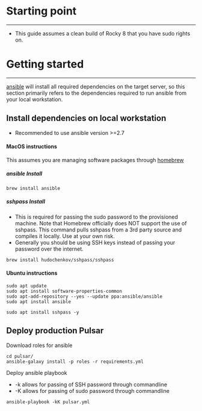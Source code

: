 # Starting point
---
- This guide assumes a clean build of Rocky 8 that you have sudo rights on.

# Getting started
---
[ansible](https://en.wikipedia.org/wiki/Ansible_(software)) will install all required dependencies on the target server, so this section primarily refers to the dependencies required to run ansible from your local workstation.

## Install dependencies on local workstation
- Recommended to use ansible version >=2.7

#### MacOS instructions
This assumes you are managing software packages through [homebrew](https://brew.sh/)

##### ansible Install
```
brew install ansible
```
##### sshpass Install
- This is required for passing the sudo password to the provisioned machine. Note that Homebrew officially does NOT support the use of sshpass. This command pulls sshpass from a 3rd party source and compiles it locally. Use at your own risk.
- Generally you should be using SSH keys instead of passing your password over the internet.
```
brew install hudochenkov/sshpass/sshpass
```

#### Ubuntu instructions
```
sudo apt update
sudo apt install software-properties-common
sudo apt-add-repository --yes --update ppa:ansible/ansible
sudo apt install ansible
```

```
sudo apt install sshpass -y
```

## Deploy production Pulsar

Download roles for ansible
```
cd pulsar/
ansible-galaxy install -p roles -r requirements.yml
```

Deploy ansible playbook
- -k allows for passing of SSH password through commandline
- -K allows for passing of sudo password through commandline

```
ansible-playbook -kK pulsar.yml
```

